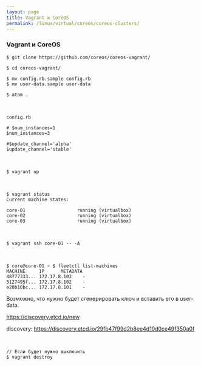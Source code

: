 ```yaml
---
layout: page
title: Vagrant и CoreOS
permalink: /linux/virtual/coreos/coreos-clusters/
---
```



### Vagrant и CoreOS

    $ git clone https://github.com/coreos/coreos-vagrant/

    $ cd coreos-vagrant/

    $ mv config.rb.sample config.rb
    $ mv user-data.sample user-data

    $ atom .

<br/>

    config.rb

    # $num_instances=1
    $num_instances=3

    #$update_channel='alpha'
    $update_channel='stable'


<br/>

    $ vagrant up

<br/>

    $ vagrant status
    Current machine states:

    core-01                   running (virtualbox)
    core-02                   running (virtualbox)
    core-03                   running (virtualbox)


<br/>

    $ vagrant ssh core-01 -- -A

<br/>

    $ core@core-01 ~ $ fleetctl list-machines
    MACHINE		IP		METADATA
    48777333...	172.17.8.103	-
    5127495f...	172.17.8.102	-
    e20b10bc...	172.17.8.101	-


Возможно, что нужно будет сгенерировать ключ и вставить его в user-data.

https://discovery.etcd.io/new

discovery: https://discovery.etcd.io/29fb47f99d2b8ee4d10d0ce49f350a0f

<br/>

    // Если будет нужно выключить
    $ vagrant destroy
